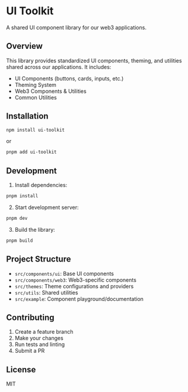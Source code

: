 # UI Toolkit

A shared UI component library for our web3 applications.

## Overview

This library provides standardized UI components, theming, and utilities shared across our applications. It includes:

- UI Components (buttons, cards, inputs, etc.)
- Theming System
- Web3 Components & Utilities
- Common Utilities

## Installation

```bash
npm install ui-toolkit
```

or

```bash
pnpm add ui-toolkit
```

## Development

1. Install dependencies:

```bash
pnpm install
```

2. Start development server:

```bash
pnpm dev
```

3. Build the library:

```bash
pnpm build
```

## Project Structure

- `src/components/ui`: Base UI components
- `src/components/web3`: Web3-specific components
- `src/themes`: Theme configurations and providers
- `src/utils`: Shared utilities
- `src/example`: Component playground/documentation

## Contributing

1. Create a feature branch
2. Make your changes
3. Run tests and linting
4. Submit a PR

## License

MIT
